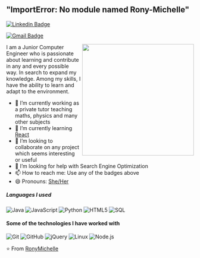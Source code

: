 ## "ImportError: No module named Rony-Michelle" 

[![Linkedin Badge](https://img.shields.io/badge/-Rony%20Michelle-0072b1?style=flat&logo=Linkedin&logoColor=white)](https://www.linkedin.com/in/rony-michelle-pinzaru-76135b1b0/ "Connect on LinkedIn")

[![Gmail Badge](https://img.shields.io/badge/-ronnymichelle2000@gmail.com-c14438?style=flat&logo=Gmail&logoColor=white)](mailto:ronnymichelle2000@gmail "Connect via Email")

<a><img src="https://user-images.githubusercontent.com/64858590/131871026-24bc50ce-eb77-403d-8d00-573d27c165a0.png" align="right" height="300" /></a>


I am a Junior Computer Engineer who is passionate about learning and contribute in any and every possible way. 
In search to expand my knowledge. Among my skills, I have the ability to learn and adapt to the environment. 


- 🔭 I’m currently working as a private tutor teaching maths, physics and many other subjects
- 🌱 I’m currently learning [React](https://es.reactjs.org/) 
- 👯 I’m looking to collaborate on any project which seems interesting or useful
- 🤔 I’m looking for help with Search Engine Optimization
- 📫 How to reach me: Use any of the badges above
- 😄 Pronouns: [She/Her](https://www.mypronouns.org/she-her)


##### Languages I used

![Java](https://img.shields.io/badge/-Java-000000?style=flat&logo=java)
![JavaScript](https://img.shields.io/badge/-JavaScript-000000?style=flat&logo=javascript)
![Python](https://img.shields.io/badge/-Python-000000?style=flat&logo=python)
![HTML5](https://img.shields.io/badge/-HTML5-000000?style=flat&logo=html5)
![SQL](https://img.shields.io/badge/-SQL-000000?style=flat&logo=postgresql)

#### Some of the technologies I have worked with

![Git](https://img.shields.io/badge/-Git-222222?style=flat&logo=git&logoColor=F05032)
![GitHub](https://img.shields.io/badge/-GitHub-222222?style=flat&logo=github&logoColor=181717)
![jQuery](https://img.shields.io/badge/-jQuery-222222?style=flat&logo=jQuery&logoColor=0769AD)
![Linux](https://img.shields.io/badge/-Linux-222222?style=flat&logo=linux&logoColor=FCC624)
![Node.js](https://img.shields.io/badge/-Node.js-222222?style=flat&logo=node.js&logoColor=339933)

⭐️ From [RonyMichelle](https://github.com/RonyMichelle)
